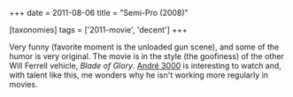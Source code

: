 +++
date = 2011-08-06
title = "Semi-Pro (2008)"

[taxonomies]
tags = ['2011-movie', 'decent']
+++

Very funny (favorite moment is the unloaded gun scene), and some of the
humor is very original. The movie is in the style (the goofiness) of the
other Will Ferrell vehicle, *Blade of Glory*. [André 3000] is
interesting to watch and, with talent like this, me wonders why he
isn\'t working more regularly in movies.

  [André 3000]: http://en.wikipedia.org/wiki/André_3000
